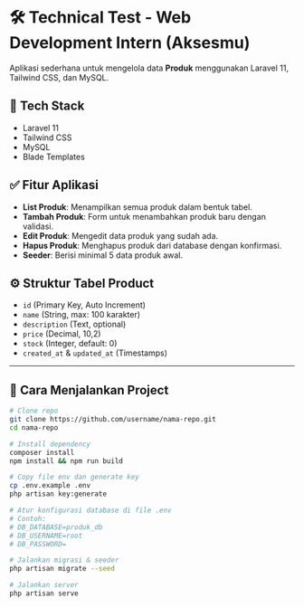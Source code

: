 # 🛠️ Technical Test - Web Development Intern (Aksesmu)

Aplikasi sederhana untuk mengelola data **Produk** menggunakan Laravel 11, Tailwind CSS, dan MySQL.

## 🔧 Tech Stack

-   Laravel 11
-   Tailwind CSS
-   MySQL
-   Blade Templates

## ✅ Fitur Aplikasi

-   **List Produk**: Menampilkan semua produk dalam bentuk tabel.
-   **Tambah Produk**: Form untuk menambahkan produk baru dengan validasi.
-   **Edit Produk**: Mengedit data produk yang sudah ada.
-   **Hapus Produk**: Menghapus produk dari database dengan konfirmasi.
-   **Seeder**: Berisi minimal 5 data produk awal.

## ⚙️ Struktur Tabel Product

-   `id` (Primary Key, Auto Increment)
-   `name` (String, max: 100 karakter)
-   `description` (Text, optional)
-   `price` (Decimal, 10,2)
-   `stock` (Integer, default: 0)
-   `created_at` & `updated_at` (Timestamps)

---

## 🚀 Cara Menjalankan Project

```bash
# Clone repo
git clone https://github.com/username/nama-repo.git
cd nama-repo

# Install dependency
composer install
npm install && npm run build

# Copy file env dan generate key
cp .env.example .env
php artisan key:generate

# Atur konfigurasi database di file .env
# Contoh:
# DB_DATABASE=produk_db
# DB_USERNAME=root
# DB_PASSWORD=

# Jalankan migrasi & seeder
php artisan migrate --seed

# Jalankan server
php artisan serve
```
